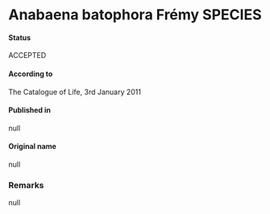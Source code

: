 # Anabaena batophora Frémy SPECIES

#### Status
ACCEPTED

#### According to
The Catalogue of Life, 3rd January 2011

#### Published in
null

#### Original name
null

### Remarks
null
